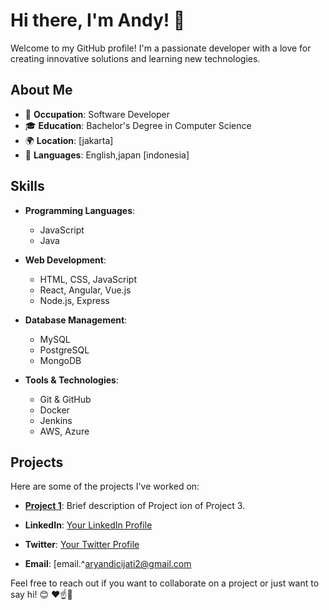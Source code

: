 # Hi there, I'm Andy! 👋

Welcome to my GitHub profile! I'm a passionate developer with a love for creating innovative solutions and learning new technologies.

## About Me

- 💼 **Occupation**: Software Developer
- 🎓 **Education**: Bachelor's Degree in Computer Science
- 🌍 **Location**: [jakarta]
- 💬 **Languages**: English,japan [indonesia]

## Skills

- **Programming Languages**: 
  - JavaScript
  - Java
  
  
- **Web Development**: 
  - HTML, CSS, JavaScript
  - React, Angular, Vue.js
  - Node.js, Express
  
- **Database Management**: 
  - MySQL
  - PostgreSQL
  - MongoDB
  
- **Tools & Technologies**: 
  - Git & GitHub
  - Docker
  - Jenkins
  - AWS, Azure

## Projects

Here are some of the projects I've worked on:

- **[Project 1](https://github.com/andy1991-cone/zilong.)**: Brief description of Project ion of Project 3.

- **LinkedIn**: [Your LinkedIn Profile](https://www.linkedin.com/in/aryandinoer)
- **Twitter**: [Your Twitter Profile](https://twitter.com/andy_nabilah)
- **Email**: [email.^aryandicijati2@gmail.com

Feel free to reach out if you want to collaborate on a project or just want to say hi! 😊
 ❤️☝️🔻
